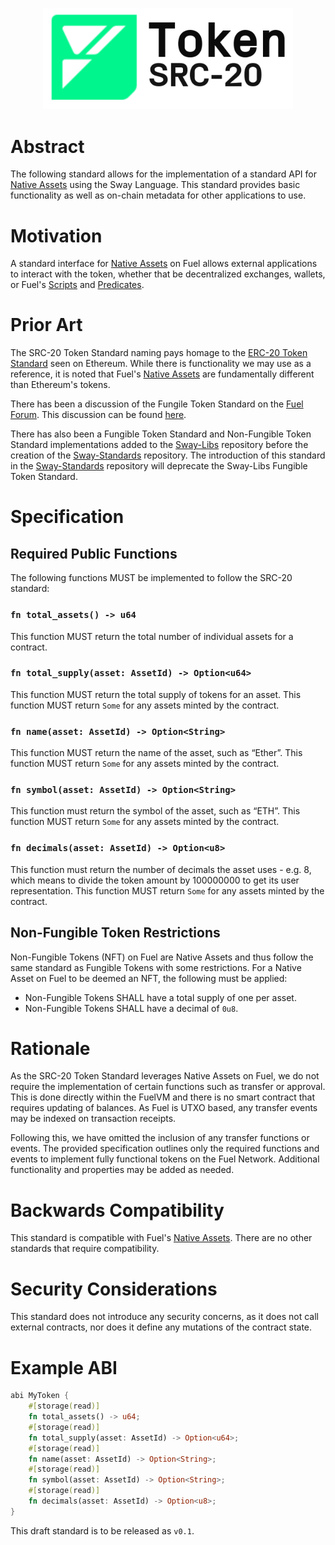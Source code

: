 <p align="center">
    <picture>
        <source media="(prefers-color-scheme: dark)" srcset=".docs/src-20-logo-dark-theme.png">
        <img alt="SRC-5 logo" width="400px" src=".docs/src-20-logo-light-theme.png">
    </picture>
</p>

# Abstract

The following standard allows for the implementation of a standard API for [Native Assets](https://docs.fuel.network/docs/sway/blockchain-development/native_assets) using the Sway Language. This standard provides basic functionality as well as on-chain metadata for other applications to use.

# Motivation

A standard interface for [Native Assets](https://docs.fuel.network/docs/sway/blockchain-development/native_assets) on Fuel allows external applications to interact with the token, whether that be decentralized exchanges, wallets, or Fuel's [Scripts](https://docs.fuel.network/docs/sway/sway-program-types/scripts/) and [Predicates](https://docs.fuel.network/docs/sway/sway-program-types/predicates/). 

# Prior Art

The SRC-20 Token Standard naming pays homage to the [ERC-20 Token Standard](https://eips.ethereum.org/EIPS/eip-20) seen on Ethereum. While there is functionality we may use as a reference, it is noted that Fuel's [Native Assets](https://docs.fuel.network/docs/sway/blockchain-development/native_assets) are fundamentally different than Ethereum's tokens.

There has been a discussion of the Fungile Token Standard on the [Fuel Forum](https://forum.fuel.network/). This discussion can be found [here](https://forum.fuel.network/t/src-20-fungible-token-standard/186). 

There has also been a Fungible Token Standard and Non-Fungible Token Standard implementations added to the [Sway-Libs](https://github.com/FuelLabs/sway-libs) repository before the creation of the [Sway-Standards](https://github.com/FuelLabs/sway-standards) repository. The introduction of this standard in the [Sway-Standards](https://github.com/FuelLabs/sway-standards) repository will deprecate the Sway-Libs Fungible Token Standard.

# Specification

## Required Public Functions

The following functions MUST be implemented to follow the SRC-20 standard:

### `fn total_assets() -> u64`

This function MUST return the total number of individual assets for a contract.

### `fn total_supply(asset: AssetId) -> Option<u64>`

This function MUST return the total supply of tokens for an asset. This function MUST return `Some` for any assets minted by the contract.

### `fn name(asset: AssetId) -> Option<String>` 

This function MUST return the name of the asset, such as “Ether”. This function MUST return `Some` for any assets minted by the contract.

### `fn symbol(asset: AssetId) -> Option<String>`

This function must return the symbol of the asset, such as “ETH”. This function MUST return `Some` for any assets minted by the contract.

### `fn decimals(asset: AssetId) -> Option<u8>`

This function must return the number of decimals the asset uses - e.g. 8, which means to divide the token amount by 100000000 to get its user representation. This function MUST return `Some` for any assets minted by the contract.

## Non-Fungible Token Restrictions 

Non-Fungible Tokens (NFT) on Fuel are Native Assets and thus follow the same standard as Fungible Tokens with some restrictions. For a Native Asset on Fuel to be deemed an NFT, the following must be applied:

* Non-Fungible Tokens SHALL have a total supply of one per asset. 
* Non-Fungible Tokens SHALL have a decimal of `0u8`.

# Rationale

As the SRC-20 Token Standard leverages Native Assets on Fuel, we do not require the implementation of certain functions such as transfer or approval. This is done directly within the FuelVM and there is no smart contract that requires updating of balances. As Fuel is UTXO based, any transfer events may be indexed on transaction receipts. 

Following this, we have omitted the inclusion of any transfer functions or events. The provided specification outlines only the required functions and events to implement fully functional tokens on the Fuel Network. Additional functionality and properties may be added as needed.

# Backwards Compatibility

This standard is compatible with Fuel's [Native Assets](https://docs.fuel.network/docs/sway/blockchain-development/native_assets). There are no other standards that require compatibility.

# Security Considerations

This standard does not introduce any security concerns, as it does not call external contracts, nor does it define any mutations of the contract state.

# Example ABI

```rust 
abi MyToken {
    #[storage(read)]
    fn total_assets() -> u64;
    #[storage(read)]
    fn total_supply(asset: AssetId) -> Option<u64>;
    #[storage(read)]
    fn name(asset: AssetId) -> Option<String>;
    #[storage(read)]
    fn symbol(asset: AssetId) -> Option<String>;
    #[storage(read)]
    fn decimals(asset: AssetId) -> Option<u8>;
}
```

This draft standard is to be released as `v0.1`. 